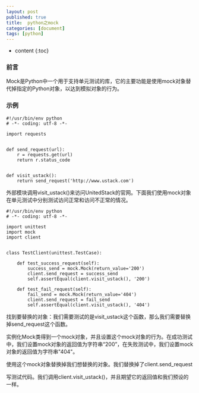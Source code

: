```yaml
---
layout: post
published: true
title:  python之mock
categories: [document]
tags: [python]
---
```

* content
{:toc}

### 前言
Mock是Python中一个用于支持单元测试的库，它的主要功能是使用mock对象替代掉指定的Python对象，以达到模拟对象的行为。

### 示例
```
#!/usr/bin/env python
# -*- coding: utf-8 -*-

import requests


def send_request(url):
    r = requests.get(url)
    return r.status_code


def visit_ustack():
    return send_request('http://www.ustack.com')
```

外部模块调用visit_ustack()来访问UnitedStack的官网。下面我们使用mock对象在单元测试中分别测试访问正常和访问不正常的情况。

```
#!/usr/bin/env python
# -*- coding: utf-8 -*-

import unittest
import mock
import client


class TestClient(unittest.TestCase):

    def test_success_request(self):
        success_send = mock.Mock(return_value='200')
        client.send_request = success_send
        self.assertEqual(client.visit_ustack(), '200')

    def test_fail_request(self):
        fail_send = mock.Mock(return_value='404')
        client.send_request = fail_send
        self.assertEqual(client.visit_ustack(), '404')
```

找到要替换的对象：我们需要测试的是visit_ustack这个函数，那么我们需要替换掉send_request这个函数。

实例化Mock类得到一个mock对象，并且设置这个mock对象的行为。在成功测试中，我们设置mock对象的返回值为字符串“200”，在失败测试中，我们设置mock对象的返回值为字符串"404"。

使用这个mock对象替换掉我们想替换的对象。我们替换掉了client.send_request

写测试代码。我们调用client.visit_ustack()，并且期望它的返回值和我们预设的一样。

